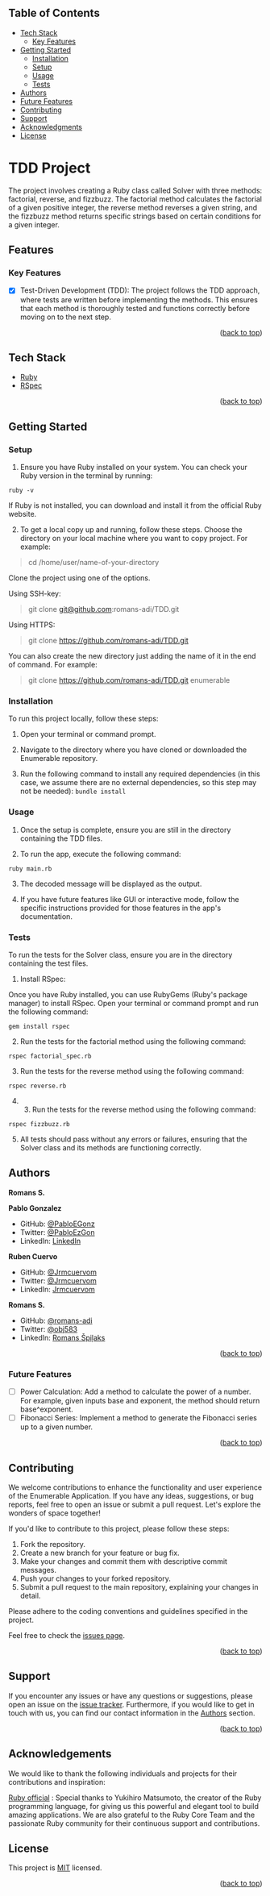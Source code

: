 <!-- TABLE OF CONTENTS -->

## Table of Contents

- [Tech Stack](#tech-stack)
  - [Key Features](#key-features)
- [Getting Started](#getting-started)
  - [Installation](#installation)
  - [Setup](#setup)
  - [Usage](#usage)
  - [Tests](#tests)
- [Authors](#authors)
- [Future Features](#future-features)
- [Contributing](#contributing)
- [Support](#support)
- [Acknowledgments](#acknowledgments)
- [License](#license)

<!-- PROJECT DESCRIPTION -->

# <a name="about-project"> TDD Project </a>

The project involves creating a Ruby class called Solver with three methods: factorial, reverse, and fizzbuzz. The factorial method calculates the factorial of a given positive integer, the reverse method reverses a given string, and the fizzbuzz method returns specific strings based on certain conditions for a given integer.

<!-- Features -->

## Features <a name="features"></a>

### Key Features <a name="key-features"></a>

- [x] Test-Driven Development (TDD): The project follows the TDD approach, where tests are written before implementing the methods. This ensures that each method is thoroughly tested and functions correctly before moving on to the next step.

<p align="right">(<a href="#readme-top">back to top</a>)</p>

<!-- TECH STACK -->

## Tech Stack <a name="tech-stack"></a>

  <ul>
    <li><a href="https://www.ruby-lang.org/en/">Ruby</a></li>
    <li><a href="https://rspec.info/">RSpec</a></li>
  </ul>

<p align="right">(<a href="#readme-top">back to top</a>)</p>

<!-- GETTING STARTED -->

## Getting Started <a name="getting-started"></a>

### Setup <a name="setup"></a>

1. Ensure you have Ruby installed on your system. You can check your Ruby version in the terminal by running:

```ruby -v```

If Ruby is not installed, you can download and install it from the official Ruby website.

2. To get a local copy up and running, follow these steps.
Choose the directory on your local machine where you want to copy project. For example:

> cd /home/user/name-of-your-directory

Clone the project using one of the options.

Using SSH-key:

> git clone git@github.com:romans-adi/TDD.git

Using HTTPS:

> git clone https://github.com/romans-adi/TDD.git

You can also create the new directory just adding the name of it in the end of command. For example:

> git clone https://github.com/romans-adi/TDD.git enumerable

### Installation <a name="installation"></a>

To run this project locally, follow these steps:

1. Open your terminal or command prompt.

2. Navigate to the directory where you have cloned or downloaded the Enumerable repository.

3. Run the following command to install any required dependencies (in this case, we assume there are no external dependencies, so this step may not be needed):
```bundle install```

### Usage <a name="usage"></a>

1. Once the setup is complete, ensure you are still in the directory containing the TDD files.

2. To run the app, execute the following command:

```ruby main.rb```

3. The decoded message will be displayed as the output.

4. If you have future features like GUI or interactive mode, follow the specific instructions provided for those features in the app's documentation.

### Tests <a name="tests"></a>

To run the tests for the Solver class, ensure you are in the directory containing the test files.

1. Install RSpec:

Once you have Ruby installed, you can use RubyGems (Ruby's package manager) to install RSpec. Open your terminal or command prompt and run the following command:

```gem install rspec```

2. Run the tests for the factorial method using the following command:

```rspec factorial_spec.rb```

3. Run the tests for the reverse method using the following command:

```rspec reverse.rb```

4. 3. Run the tests for the reverse method using the following command:

```rspec fizzbuzz.rb```

5. All tests should pass without any errors or failures, ensuring that the Solver class and its methods are functioning correctly.

<!-- AUTHORS -->

## Authors <a name="authors"></a>

**Romans S.**

**Pablo Gonzalez**

- GitHub: [@PabloEGonz](https://github.com/PabloEGonz)
- Twitter: [@PabloEzGon](https://twitter.com/PabloEzGon)
- LinkedIn: [LinkedIn](https://www.linkedin.com/in/pablo-ezequiel-gonz%C3%A1lez-ramos-b9b854265)

**Ruben Cuervo**

- GitHub: [@Jrmcuervom](https://github.com/Jrmcuervo)
- Twitter: [@Jrmcuervom](https://twitter.com/Jrcuervom)
- LinkedIn: [Jrmcuervom](https://www.linkedin.com/in/jrmcuervom)

**Romans S.**

- GitHub: [@romans-adi](https://github.com/romans-adi/)
- Twitter: [@obj583](https://twitter.com/obj583/)
- LinkedIn: [Romans Špiļaks](https://www.linkedin.com/in/obj513/)


<p align="right">(<a href="#readme-top">back to top</a>)</p>

### Future Features <a name="future-features"></a>

- [ ] Power Calculation: Add a method to calculate the power of a number. For example, given inputs base and exponent, the method should return base^exponent.
- [ ] Fibonacci Series: Implement a method to generate the Fibonacci series up to a given number.

<p align="right">(<a href="#readme-top">back to top</a>)</p>

<!-- CONTRIBUTING -->

## Contributing <a name="contributing"></a>

We welcome contributions to enhance the functionality and user experience of the Enumerable Application. If you have any ideas, suggestions, or bug reports, feel free to open an issue or submit a pull request. Let's explore the wonders of space together!

If you'd like to contribute to this project, please follow these steps:

1. Fork the repository.
2. Create a new branch for your feature or bug fix.
3. Make your changes and commit them with descriptive commit messages.
4. Push your changes to your forked repository.
5. Submit a pull request to the main repository, explaining your changes in detail.

Please adhere to the coding conventions and guidelines specified in the project.

Feel free to check the [issues page](../../issues/).

<p align="right">(<a href="#readme-top">back to top</a>)</p>

<!-- SUPPORT -->

## Support <a name="support"></a>

If you encounter any issues or have any questions or suggestions, please open an issue on the [issue tracker](../../../issues/).
Furthermore, if you would like to get in touch with us, you can find our contact information in the <a href="#authors">Authors</a> section.

<p align="right">(<a href="#readme-top">back to top</a>)</p>

<!-- ACKNOWLEDGEMENTS -->

## Acknowledgements <a name="acknowledgments"></a>

We would like to thank the following individuals and projects for their contributions and inspiration:

[Ruby official](https://www.ruby-lang.org/) :  Special thanks to Yukihiro Matsumoto, the creator of the Ruby programming language, for giving us this powerful and elegant tool to build amazing applications. We are also grateful to the Ruby Core Team and the passionate Ruby community for their continuous support and contributions.

<!-- LICENSE -->

## License <a name="license"></a>

This project is [MIT](LICENSE) licensed.

<p align="right">(<a href="#readme-top">back to top</a>)</p>
